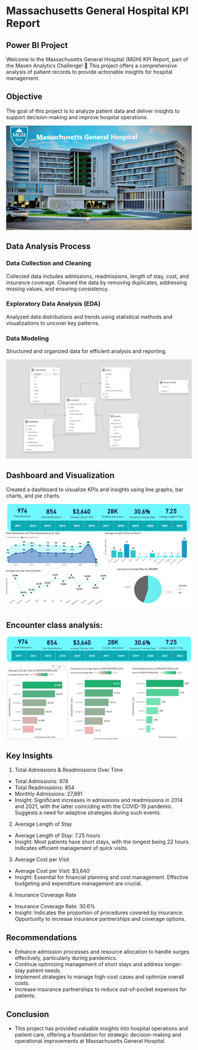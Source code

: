 # Massachusetts General Hospital KPI Report
## Power BI Project

Welcome to the Massachusetts General Hospital (MGH) KPI Report, part of the Maven Analytics Challenge! 🎉 This project offers a comprehensive analysis of patient records to provide actionable insights for hospital management.

## Objective
The goal of this project is to analyze patient data and deliver insights to support decision-making and improve hospital operations.

![](https://github.com/abigailmwanza/hospital_analysis/blob/main/overview%20health.png)

## Data Analysis Process
### Data Collection and Cleaning
Collected data includes admissions, readmissions, length of stay, cost, and insurance coverage.
Cleaned the data by removing duplicates, addressing missing values, and ensuring consistency.
### Exploratory Data Analysis (EDA)
Analyzed data distributions and trends using statistical methods and visualizations to uncover key patterns.
### Data Modeling
Structured and organized data for efficient analysis and reporting.

![](https://github.com/abigailmwanza/hospital_analysis/blob/main/hospital%20modelling.png)
## Dashboard and Visualization
Created a dashboard to visualize KPIs and insights using line graphs, bar charts, and pie charts.

![](https://github.com/abigailmwanza/hospital_analysis/blob/main/hos%2011.png)

## Encounter class analysis:

![](https://github.com/abigailmwanza/hospital_analysis/blob/main/hos%201.png)

## Key Insights
1. Total Admissions & Readmissions Over Time
- Total Admissions: 974
- Total Readmissions: 854
- Monthly Admissions: 27,891
- Insight: Significant increases in admissions and readmissions in 2014 and 2021, with the latter coinciding with the COVID-19 pandemic. Suggests a need for adaptive strategies during such events.
2. Average Length of Stay
- Average Length of Stay: 7.25 hours
- Insight: Most patients have short stays, with the longest being 22 hours. Indicates efficient management of quick visits.
3. Average Cost per Visit
- Average Cost per Visit: $3,640
- Insight: Essential for financial planning and cost management. Effective budgeting and expenditure management are crucial.
4. Insurance Coverage Rate
- Insurance Coverage Rate: 30.6%
- Insight: Indicates the proportion of procedures covered by insurance. Opportunity to increase insurance partnerships and coverage options.
## Recommendations
- Enhance admission processes and resource allocation to handle surges effectively, particularly during pandemics.
- Continue optimizing management of short stays and address longer-stay patient needs.
- Implement strategies to manage high-cost cases and optimize overall costs.
- Increase insurance partnerships to reduce out-of-pocket expenses for patients.
## Conclusion
- This project has provided valuable insights into hospital operations and patient care, offering a foundation for strategic decision-making and operational improvements at Massachusetts General Hospital.

